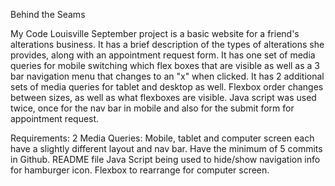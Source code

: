 Behind the Seams

My Code Louisville September project is a basic website for a friend's alterations business.  It has a brief description of the types of alterations
she provides, along with an appointment request form.  It has one set of media queries for mobile switching which flex boxes that are visible as well as a 3 bar navigation menu that changes to an "x" when clicked.  It has 2 additional sets of media queries for tablet and desktop as well.  Flexbox order changes between sizes, as well as what flexboxes are visible.  Java script was used twice, once for the nav bar in mobile and also for the submit form for appointment request. 

Requirements:
2 Media Queries:
Mobile, tablet and computer screen each have a slightly different layout and nav bar.
Have the minimum of 5 commits in Github.
README file
Java Script being used to hide/show navigation info for hamburger icon.
Flexbox to rearrange for computer screen.